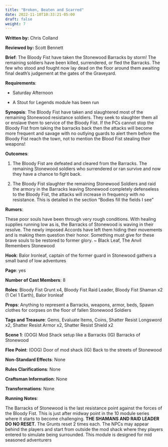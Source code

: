 ```yaml
---
title: "Broken, Beaten and Scarred"
date: 2022-11-10T10:33:21-05:00
draft: false
weight: 7
---
```


**Written by:** Chris Colland

**Reviewed by:**  Scott Bennett

**Brief**: The Bloody Fist have taken the Stonewood Barracks by storm! The remaining soldiers have been killed, surrendered, or fled the Barracks. The few who stood and fought now lay dead on the floor around them awaiting final death’s judgement at the gates of the Graveyard.

**Requirements**:

- Saturday Afternoon 

- A Stout for Legends module has been run


**Synopsis**: The Bloody Fist have taken and slaughtered most of the remaining Stonewood resistance soldiers. They seek to slaughter them all or enslave them to service of the Bloody Fist. If the PCs cannot stop the Bloody Fist from taking the barracks back then the attacks will become more frequent and savage with no outlying guards to alert them before the Bloody Fist reach the town, not to mention the Blood Fist stealing their weapons!

**Outcomes**:

1. The Bloody Fist are defeated and cleared from the Barracks. The remaining Stonewood soldiers who surrendered or ran survive and now they have a chance to fight back.

2. The Bloody Fist slaughter the remaining Stonewood Soldiers and raid the armory in the Barracks leaving Stonewood completely defenseless to the Bloody Fist, the attacks will increase in frequency with no resistance. This is detailed in the section “Bodies fill the fields I see”


**Rumors**:

These poor souls have been through very rough conditions. With healing supplies running low as is, the Barracks of Stonewood is waving in their resolve. The newly imposed Accords have left them hiding their movements and is making them question their honor. Something must give for these brave souls to be restored to former glory.
~ Black Leaf, The Anvil Remembers Stonewood

**Hook**: Balor Ironleaf, captain of the former guard in Stonewood gathers a small band of low adventures 

**Page**: yes

**Number of Cast Members**: 8

**Roles**: Bloody Fist Grunt x4, Bloody Fist Raid Leader, Bloody Fist Shaman x2 (1 Cel 1 Earth), Balor Ironleaf

**Props**: Anything to represent a Barracks, weapons, armor, beds, Spawn clothes for corpses on the floor of fallen Stonewood Soldiers

**Tags and Treasure**: Gems, Evaluate Items, Coins, Shatter Resist Longsword x2, Shatter Resist Armor x2, Shatter Resist Shield x2

**Scene 1**: (OOG) Mod Shack setup like a Barracks (IG) Barracks of Stonewood

**Flee Point**: (OOG) Door of mod shack (IG) Back to the streets of Stonewood

**Non-Standard Effects**: None

**Rules Clarifications**: None

**Craftsman Information**: None

**Transformations**: None

**Running Notes**: 

The Barracks of Stonewood is the last resistance point against the forces of the Bloody Fist. This is just after midway point in the 10 module series where it starts to become challenging. **THE SHAMANS AND RAID LEADER DO NO RESET.** The Grunts reset 2 times each. The NPCs may appear behind the players and start from outside the mod shack where they players entered to simulate being surrounded. This module is designed for mid seasoned adventurers 